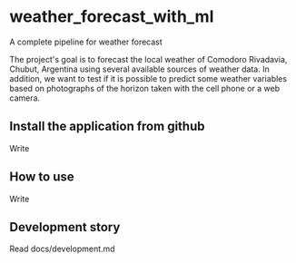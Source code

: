 # weather_forecast_with_ml

A complete pipeline for weather forecast

The project's goal is to forecast the local weather of Comodoro Rivadavia, Chubut, Argentina using several available sources of weather data.
In addition, we want to test if it is possible to predict some weather variables based on photographs of the horizon taken with the cell phone or a web camera.


## Install the application from github

Write


## How to use

Write 

## Development story

Read docs/development.md


